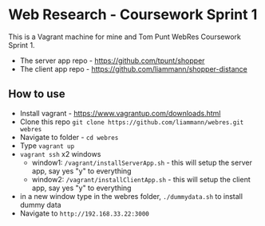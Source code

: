 # Web Research - Coursework Sprint 1 
This is a Vagrant machine for mine and Tom Punt WebRes Coursework Sprint 1. 

- The server app repo - https://github.com/tpunt/shopper
- The client app repo - https://github.com/liammann/shopper-distance

## How to use
- Install vagrant - https://www.vagrantup.com/downloads.html
- Clone this repo `git clone https://github.com/liammann/webres.git webres`
- Navigate to folder - `cd webres` 
- Type `vagrant up`
- `vagrant ssh` x2 windows
	- window1: `/vagrant/installServerApp.sh` - this will setup the server app, say yes "y" to everything 
	- window2: `/vagrant/installClientApp.sh` - this will setup the client app, say yes "y" to everything 
- in a new window type in the webres folder, `./dummydata.sh` to install dummy data 
- Navigate to `http://192.168.33.22:3000`